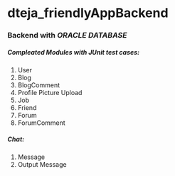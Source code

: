 # dteja_friendlyAppBackend

### Backend with *ORACLE DATABASE*

##### Compleated Modules with JUnit test cases:
  1. User
  2. Blog
  3. BlogComment
  4. Profile Picture Upload
  5. Job
  6. Friend
  7. Forum
  8. ForumComment
##### Chat:
  1. Message
  2. Output Message
 
  
 
